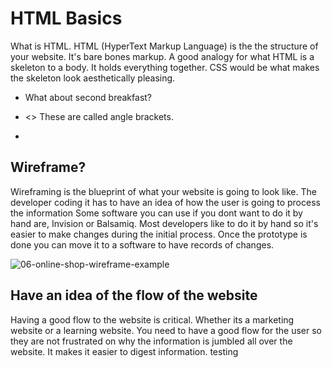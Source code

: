 # HTML Basics

What is HTML. HTML (HyperText Markup Language) is the the structure of your website. It's bare bones markup. A good analogy for what HTML is a skeleton to a body.
It holds everything together. CSS would be what makes the skeleton look aesthetically pleasing.

- <p>What about second breakfast?</p>
- <> These are called angle brackets.
- <p> </p>

## Wireframe?

Wireframing is the blueprint of what your website is going to look like. The developer coding it has to have an idea of how the user is going to process the information
Some software you can use if you dont want to do it by hand are, Invision or Balsamiq. Most developers like to do it by hand so it's easier to make changes during the
initial process. Once the prototype is done you can move it to a software to have records of changes.

![06-online-shop-wireframe-example](https://user-images.githubusercontent.com/93104234/177860930-40606f52-aae5-448b-9a2e-dda2f0ab6798.png)

## Have an idea of the flow of the website

Having a good flow to the website is critical. Whether its a marketing website or a learning website. You need to have a good flow for the user so they are not frustrated
on why the information is jumbled all over the website. It makes it easier to digest information.
testing
